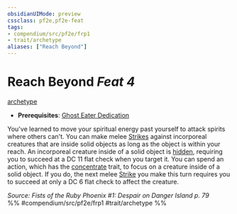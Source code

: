 ```yaml
---
obsidianUIMode: preview
cssclass: pf2e,pf2e-feat
tags:
- compendium/src/pf2e/frp1
- trait/archetype
aliases: ["Reach Beyond"]
---
```

# Reach Beyond  *Feat 4*  
[archetype](../../Rules/traits/archetype.md)  

- **Prerequisites**: [Ghost Eater Dedication](ghost-eater-dedication-frp1.md)

You've learned to move your spiritual energy past yourself to attack spirits where others can't. You can make melee [Strikes](../../Rules/actions/strike.md) against incorporeal creatures that are inside solid objects as long as the object is within your reach. An incorporeal creature inside of a solid object is [hidden](../../Rules/conditions.md#Hidden), requiring you to succeed at a DC 11 flat check when you target it. You can spend an action, which has the [concentrate](../../Rules/traits/concentrate.md) trait, to focus on a creature inside of a solid object. If you do, the next melee [Strike](../../Rules/actions/strike.md) you make this turn requires you to succeed at only a DC 6 flat check to affect the creature.

*Source: Fists of the Ruby Phoenix #1: Despair on Danger Island p. 79*  
%% #compendium/src/pf2e/frp1 #trait/archetype %%